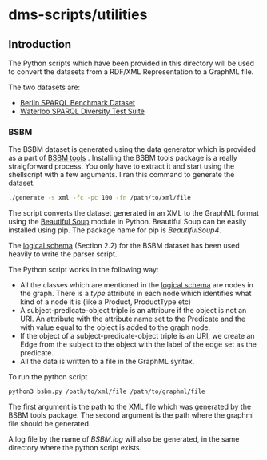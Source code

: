 # dms-scripts/utilities #

## Introduction ##

The Python scripts which have been provided in this directory will be used to convert the datasets from a RDF/XML Representation to a GraphML file.

The two datasets are:
* [Berlin SPARQL Benchmark Dataset](http://wifo5-03.informatik.uni-mannheim.de/bizer/berlinsparqlbenchmark/spec/Dataset/)
* [Waterloo SPARQL Diversity Test Suite](http://dsg.uwaterloo.ca/watdiv/#dataset)

### BSBM ###
The BSBM dataset is generated using the data generator which is provided as a part of [BSBM tools](https://sourceforge.net/projects/bsbmtools/) .
Installing the BSBM tools package is a  really straigforward process. You only have to extract it and start using the shellscript with a few arguments. 
I ran this command to generate the dataset.

```bash
./generate -s xml -fc -pc 100 -fn /path/to/xml/file
```

The script converts the dataset generated in an XML to the GraphML format using the [Beautiful Soup](https://www.crummy.com/software/BeautifulSoup/) module in Python.
Beautiful Soup can be easily installed using pip. The package name for pip is *BeautifulSoup4*.

The [logical schema](http://wifo5-03.informatik.uni-mannheim.de/bizer/berlinsparqlbenchmark/spec/Dataset/) (Section 2.2) for the BSBM dataset has been used heavily to write the parser script.

The Python script works in the following way:
* All the classes which are mentioned in the [logical schema](http://wifo5-03.informatik.uni-mannheim.de/bizer/berlinsparqlbenchmark/spec/Dataset/) are nodes in the graph. There is a *type* attribute in each node which identifies what kind of a node it is (like a Product, ProductType etc) 
* A subject-predicate-object triple is an attribure if the object is not an URI. An attribute with the attribute name set to the Predicate and the with value equal to the object is added to the graph node.
* If the object of a subject-predicate-object triple is an URI, we create an Edge from the subject to the object with the label of the edge set as the predicate.
* All the data is written to a file in the GraphML syntax.

To run the python script
```bash
python3 bsbm.py /path/to/xml/file /path/to/graphml/file
```

The first argument is the path to the XML file which was generated by the BSBM tools package. The second argument is the path where the graphml file should be generated.

A log file by the name of *BSBM.log* will also be generated, in the same directory where the python script exists.

